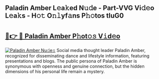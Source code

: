 ## Paladin Amber L𝚎a𝚔ed N𝚞𝚍e - Part-VVG Vi𝚍𝚎o L𝚎a𝚔s - H𝚘𝚝 O𝚗𝚕yf𝚊ns P𝚑𝚘tos tIuG0

# <h2><a href="http://kf0nrb7.oniu.top/?m=Paladin+Amber">🔗👉 🔴 Paladin Amber P𝚑ot𝚘𝚜 V𝚒d𝚎o</a></h2>

[![Paladin Amber Nu𝚍e𝚜](https://i.imgur.com/0qMVB7G.gif)](http://kf0nrb7.oniu.top/?m=Paladin+Amber)
Social media thought leader Paladin Amber, recognized for disseminating dance and lifestyle information, featuring presentations and blogs. The public persona of Paladin Amber is synonymous with openness and genuine connection, but the hidden dimensions of his personal life remain a mystery.  
